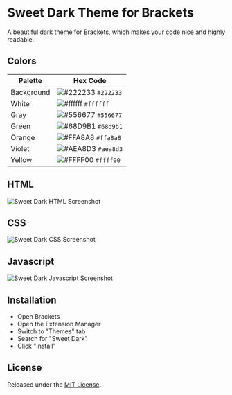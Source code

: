 # Sweet Dark Theme for Brackets
A beautiful dark theme for Brackets, which makes your code nice and highly readable.

## Colors
Palette | Hex Code
--- | ---
Background | ![#222233](https://placehold.it/15/222233/ffffff?text=+) `#222233`
White | ![#ffffff](https://placehold.it/15/ffffff/000000?text=+) `#ffffff`
Gray | ![#556677](https://placehold.it/15/556677/000000?text=+) `#556677`
Green | ![#68D9B1](https://placehold.it/15/68d9b1/000000?text=+) `#68d9b1`
Orange | ![#FFA8A8](https://placehold.it/15/ffa8a8/000000?text=+) `#ffa8a8`
Violet | ![#AEA8D3](https://placehold.it/15/aea8d3/000000?text=+) `#aea8d3`
Yellow | ![#FFFF00](https://placehold.it/15/ffff00/000000?text=+) `#ffff00`

## HTML
![Sweet Dark HTML Screenshot](https://github.com/st3f4no/sweet-dark/blob/master/screenshots/html.png)
## CSS
![Sweet Dark CSS Screenshot](https://github.com/st3f4no/sweet-dark/blob/master/screenshots/css.png)
## Javascript
![Sweet Dark Javascript Screenshot](https://github.com/st3f4no/sweet-dark/blob/master/screenshots/js.png)

## Installation
* Open Brackets
* Open the Extension Manager
* Switch to "Themes" tab
* Search for "Sweet Dark"
* Click "Install"

## License
Released under the [MIT License](https://github.com/st3f4no/sweet-dark/blob/master/LICENSE).
